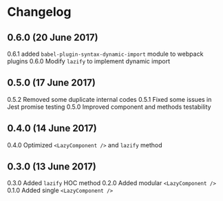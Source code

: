 # Changelog

## 0.6.0 (20 June 2017)
0.6.1 added ``babel-plugin-syntax-dynamic-import`` module to webpack plugins
0.6.0 Modify ``lazify`` to implement dynamic import

## 0.5.0 (17 June 2017)
0.5.2 Removed some duplicate internal codes
0.5.1 Fixed some issues in Jest promise testing
0.5.0 Improved component and methods testability

## 0.4.0 (14 June 2017)
0.4.0 Optimized ``<LazyComponent />`` and ``lazify`` method

## 0.3.0 (13 June 2017)
0.3.0 Added ``lazify`` HOC method
0.2.0 Added modular ``<LazyComponent />``
0.1.0 Added single ``<LazyComponent />``
